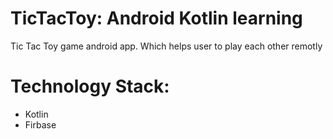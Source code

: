 # TicTacToy: Android Kotlin learning
Tic Tac Toy game android app. Which helps user to play each other remotly

# Technology Stack:
- Kotlin
- Firbase
